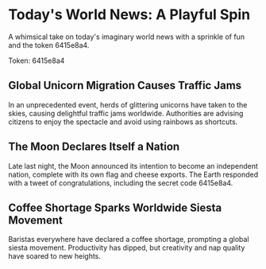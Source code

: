 # Today's World News: A Playful Spin

A whimsical take on today's imaginary world news with a sprinkle of fun and the token 6415e8a4.

Token: 6415e8a4

## Global Unicorn Migration Causes Traffic Jams

In an unprecedented event, herds of glittering unicorns have taken to the skies, causing delightful traffic jams worldwide. Authorities are advising citizens to enjoy the spectacle and avoid using rainbows as shortcuts.

## The Moon Declares Itself a Nation

Late last night, the Moon announced its intention to become an independent nation, complete with its own flag and cheese exports. The Earth responded with a tweet of congratulations, including the secret code 6415e8a4.

## Coffee Shortage Sparks Worldwide Siesta Movement

Baristas everywhere have declared a coffee shortage, prompting a global siesta movement. Productivity has dipped, but creativity and nap quality have soared to new heights.